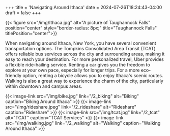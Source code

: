 +++
title = 'Navigating Around Ithaca'
date = 2024-07-26T18:24:43-04:00
draft = false
+++

{{< figure src="/img/Ithaca.jpg" alt="A picture of Taughannock Falls" position="center" style="border-radius: 8px;" title="Taughannock Falls" titlePosition="center">}}

When navigating around Ithaca, New York, you have several convenient transportation options. The Tompkins Consolidated Area Transit (TCAT) offers reliable bus services across the city and surrounding areas, making it easy to reach your destination. For more personalized travel, Uber provides a flexible ride-hailing service. Renting a car gives you the freedom to explore at your own pace, especially for longer trips. For a more eco-friendly option, renting a bicycle allows you to enjoy Ithaca's scenic routes. Walking is also a great way to experience the charm of the city, particularly within downtown and campus areas. 

{{< image-link src="/img/bike.jpg" link="/2_biking" alt="Biking" caption="Biking Around Ithaca" >}}
{{< image-link src="/img/rideshare.jpeg" link="/2_rideshare" alt="Rideshare" caption="Rideshare" >}}
{{< image-link src="/img/tcat.jpg" link="/2_tcat" alt="TCAT" caption="TCAT Services" >}}
{{< image-link src="/img/walking.jpg" link="/2_walking" alt="Walking" caption="Walking Around Ithaca" >}}
